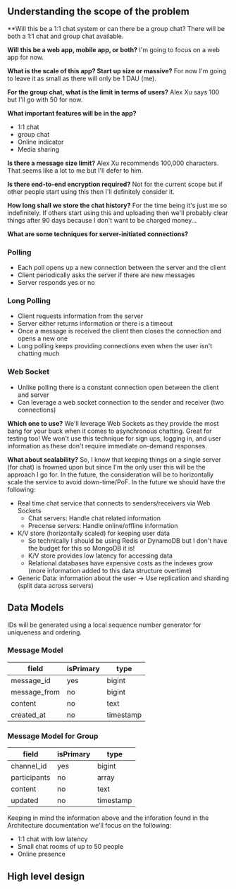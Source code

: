 ## Understanding the scope of the problem
**Will this be a 1:1 chat system or can there be a group chat?
There will be both a 1:1 chat and group chat available.

**Will this be a web app, mobile app, or both?**
I'm going to focus on a web app for now.

**What is the scale of this app? Start up size or massive?**
For now I'm going to leave it as small as there will only be 1 DAU (me).

**For the group chat, what is the limit in terms of users?**
Alex Xu says 100 but I'll go with 50 for now.

**What important features will be in the app?**
- 1:1 chat
- group chat
- Online indicator
- Media sharing

**Is there a message size limit?**
Alex Xu recommends 100,000 characters. That seems like a lot to me but I'll defer to him.

**Is there end-to-end encryption required?**
Not for the current scope but if other people start using this then I'll definitely consider it.

**How long shall we store the chat history?**
For the time being it's just me so indefinitely. If others start using this and uploading then we'll probably clear things after 90 days because I don't want to be charged money...

**What are some techniques for server-initiated connections?**
### Polling
- Each poll opens up a new connection between the server and the client
- Client periodically asks the server if there are new messages
- Server responds yes or no

### Long Polling
- Client requests information from the server
- Server either returns information or there is a timeout
- Once a message is received the client then closes the connection and opens a new one
- Long polling keeps providing connections even when the user isn't chatting much

### Web Socket
- Unlike polling there is a constant connection open between the client and server
- Can leverage a web socket connection to the sender and receiver (two connections)

**Which one to use?**
We'll leverage Web Sockets as they provide the most bang for your buck when it comes to asynchronous chatting. Great for testing too! We won't use this technique for sign ups, logging in, and user information as these don't require immediate on-demand responses.

**What about scalability?**
So, I know that keeping things on a single server (for chat) is frowned upon but since I'm the only user this will be the approach I go for. In the future, the consideration will be to horizontally scale the service to avoid down-time/PoF. In the future we should have the following:
- Real time chat service that connects to senders/receivers via Web Sockets
    - Chat servers: Handle chat related information
    - Precense servers: Handle online/offline information
- K/V store (horizontally scaled) for keeping user data
    - So technically I should be using Redis or DynamoDB but I don't have the budget for this so MongoDB it is!
    - K/V store provides low latency for accessing data
    - Relational databases have expensive costs as the indexes grow (more information added to this data structure overtime)
- Generic Data: information about the user -> Use replication and sharding (split data across servers)

## Data Models
IDs will be generated using a local sequence number generator for uniqueness and ordering.

### Message Model
| field | isPrimary | type |
|-------|-----------|------|
| message_id | yes | bigint |
| message_from | no | bigint |
| content | no | text |
| created_at | no | timestamp |

### Message Model for Group
| field | isPrimary | type |
|-------|-----------|------|
| channel_id | yes | bigint |
| participants | no | array |
| content | no | text |
| updated | no | timestamp |

Keeping in mind the information above and the inforation found in the Architecture documentation we'll focus on the following:
- 1:1 chat with low latency
- Small chat rooms of up to 50 people
- Online presence


## High level design